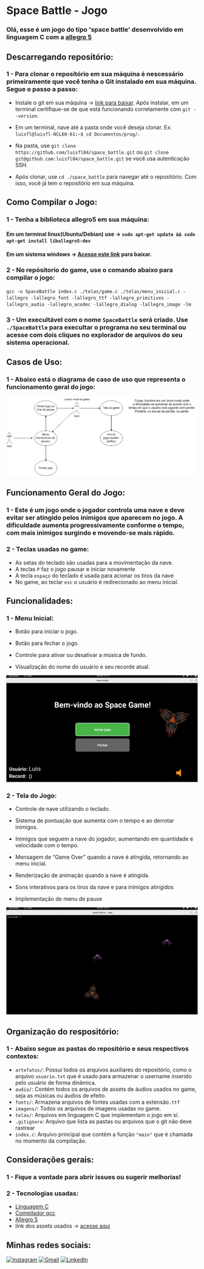 # Space Battle - Jogo 

### Olá, esse é um jogo do tipo 'space battle' desenvolvido em linguagem C com a [allegro 5](https://liballeg.org/)

## Descarregando repositório:

### 1 - Para clonar o repositório em sua máquina é nescessário primeiramente que você tenha o Git instalado em sua máquina. Segue o passo a passo:
-  Instale o git em sua máquina -> [link para baixar](https://git-scm.com/downloads). Após instalar, em um terminal certifique-se de que está funcionando corretamente com `git --version`.

- Em um terminal, nave até a pasta onde você deseja clonar. Ex: `luisfl@luisfl-NCL60-61:~$ cd Documentos/prog/`.

- Na pasta, use `git clone https://github.com/luisfl04/space_battle.git` ou `git clone git@github.com:luisfl04/space_battle.git` se você usa autenticação SSH.

- Após clonar, use `cd ./space_battle` para navegar até o repositório. Com isso, você já tem o repositório em sua máquina.

## Como Compilar o Jogo:

### 1 - Tenha a biblioteca allegro5 em sua máquina:

#### Em um terminal linux(Ubuntu/Debian) use -> `sudo apt-get update && sudo apt-get install liballegro5-dev`
#### Em um sistema windows -> [Acesse este link](https://www.nuget.org/api/v2/package/Allegro/5.2.10) para baixar.

### 2 - No repósitorio do game, use o comando abaixo para compilar o jogo:
`gcc -o SpaceBattle index.c ./telas/game.c ./telas/menu_inicial.c -lallegro -lallegro_font -lallegro_ttf -lallegro_primitives -lallegro_audio -lallegro_acodec -lallegro_dialog -lallegro_image -lm `

### 3 - Um execultável com o nome `SpaceBattle` será criado. Use `./SpaceBattle` para execultar o programa no seu terminal ou acesse com dois cliques no explorador de arquivos do seu sistema operacional.

## Casos de Uso:
### 1 - Abaixo está o diagrama de caso de uso que representa o funcionamento geral do jogo:
![caso_de_uso](./artefatos/imagens/SpaceBattle_caso_de_uso.jpg)

## Funcionamento Geral do Jogo:
### 1 - Este é um jogo onde o jogador controla uma nave e deve evitar ser atingido pelos inimigos que aparecem no jogo. A dificuldade aumenta progressivamente conforme o tempo, com mais inimigos surgindo e movendo-se mais rápido.

### 2 - Teclas usadas no game:
- As setas do teclado são usadas para a movimentação da nave.
- A teclas `P` faz o jogo pausar e iniciar novamente
- A tecla `espaço` do teclado é usada para acionar os tiros da nave
- No game, ao teclar `esc` o usuário é redirecionado ao menu inicial.

## Funcionalidades:
### 1 - Menu Inicial:

- Botão para iniciar o jogo.

- Botão para fechar o jogo.

- Controle para ativar ou desativar a música de fundo.

- Visualização do nome do usuário e seu recorde atual.

![screenshot menu inicial](./artefatos/imagens/tela_de_menu.png)

### 2 - Tela do Jogo:

- Controle de nave utilizando o teclado.

- Sistema de pontuação que aumenta com o tempo e ao derrotar inimigos.

- Inimigos que seguem a nave do jogador, aumentando em quantidade e velocidade com o tempo.

- Mensagem de “Game Over” quando a nave é atingida, retornando ao menu inicial.

- Renderização de animação quando a nave é atingida.

- Sons interativos para os tiros da nave e para inimigos atingidos

- Implementação de menu de pause

![tela do game](./artefatos/imagens/game.png)

## Organização do respositório:
### 1 - Abaixo segue as pastas do repositório e seus respectivos contextos:
- `artefatos/`: Possui todos os arquivos auxiliares do repositório, como o arquivo 
`usuario.txt` que é usado para armazenar o username inserido pelo usuário de forma dinâmica.
- `audio/`: Contém todos os arquivos de assets de áudios usados no game, seja as músicas ou áudios de efeito.
- `fonts/`: Armazena arquivos de fontes usadas com a extensão`.ttf`
- `imagens/`: Todos os arquivos de imagens usadas no game.
- `telas/`: Arquivos em linguagem C que implementam o jogo em sí.
- `.gitignore`: Arquivo que lista as pastas ou arquivos que o git não deve rastrear
- `index.c`: Arquivo principal que contém a função `"main"` que é chamada no momento da compilação.

## Considerações gerais:

### 1 - Fique a vontade para abrir issues ou sugerir melhorias!
### 2 - Tecnologias usadas: 
- [Linguagem C](https://pt.wikipedia.org/wiki/C_(linguagem_de_programa%C3%A7%C3%A3o))
- [Compilador gcc](https://gcc.gnu.org/)
- [Allegro 5](https://liballeg.org/)
- link dos assets usados -> [acesse aqui](https://opengameart.org/content/space-game-assets) 

## Minhas redes sociais:
[![instagram](https://img.shields.io/badge/-Instagram-000?style=for-the-badge&logo=instagram&logoColor=FFF&color:FFF)](https://www.instagram.com/luisfl04_/)
[![Gmail](https://img.shields.io/badge/Gmail-D14836?style=for-the-badge&logo=gmail&logoColor=white)](mailto:luisfelipecontato08@gmail.com)
[![LinkedIn](https://img.shields.io/badge/LinkedIn-Profile-blue?style=flat-square&logo=linkedin)](https://www.linkedin.com/in/luis-felipe-8725a1291/)


